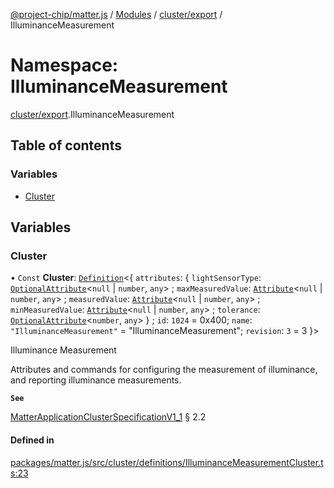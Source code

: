 [@project-chip/matter.js](../README.md) / [Modules](../modules.md) / [cluster/export](cluster_export.md) / IlluminanceMeasurement

# Namespace: IlluminanceMeasurement

[cluster/export](cluster_export.md).IlluminanceMeasurement

## Table of contents

### Variables

- [Cluster](cluster_export.IlluminanceMeasurement.md#cluster)

## Variables

### Cluster

• `Const` **Cluster**: [`Definition`](cluster_export.ClusterFactory.md#definition)\<\{ `attributes`: \{ `lightSensorType`: [`OptionalAttribute`](cluster_export.md#optionalattribute)\<``null`` \| `number`, `any`\> ; `maxMeasuredValue`: [`Attribute`](cluster_export.md#attribute)\<``null`` \| `number`, `any`\> ; `measuredValue`: [`Attribute`](cluster_export.md#attribute)\<``null`` \| `number`, `any`\> ; `minMeasuredValue`: [`Attribute`](cluster_export.md#attribute)\<``null`` \| `number`, `any`\> ; `tolerance`: [`OptionalAttribute`](cluster_export.md#optionalattribute)\<`number`, `any`\>  } ; `id`: ``1024`` = 0x400; `name`: ``"IlluminanceMeasurement"`` = "IlluminanceMeasurement"; `revision`: ``3`` = 3 }\>

Illuminance Measurement

Attributes and commands for configuring the measurement of illuminance, and reporting illuminance measurements.

**`See`**

[MatterApplicationClusterSpecificationV1_1](../interfaces/spec_export.MatterApplicationClusterSpecificationV1_1.md) § 2.2

#### Defined in

[packages/matter.js/src/cluster/definitions/IlluminanceMeasurementCluster.ts:23](https://github.com/project-chip/matter.js/blob/e87b236f/packages/matter.js/src/cluster/definitions/IlluminanceMeasurementCluster.ts#L23)
